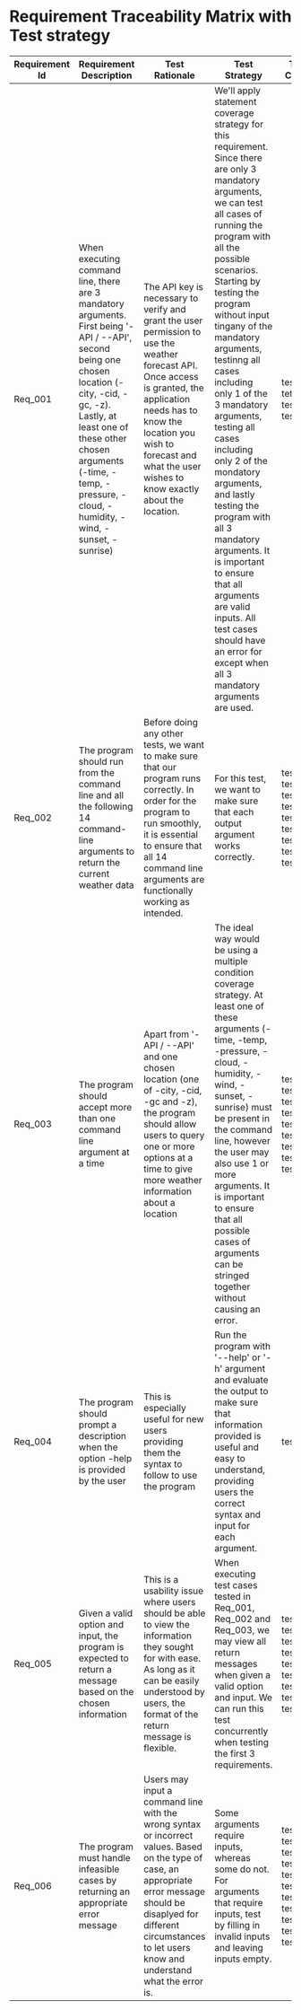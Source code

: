 # Requirement Traceability Matrix with Test strategy

Requirement Id | Requirement Description | Test Rationale | Test Strategy | Test Cases
------------ | ------------- |------------ | ------------- |------------- |
Req_001 | When executing command line, there are 3 mandatory arguments. First being '-API / --API', second being one chosen location (-city, -cid, -gc, -z). Lastly, at least one of these other chosen arguments (-time, -temp, -pressure, -cloud, -humidity, -wind, -sunset, -sunrise) | The API key is necessary to verify and grant the user permission to use the weather forecast API. Once access is granted, the application needs has to know the location you wish to forecast and what the user wishes to know exactly about the location. | We'll apply statement coverage strategy for this requirement. Since there are only 3 mandatory arguments, we can test all cases of running the program with all the possible scenarios. Starting by testing the program without input tingany of the mandatory arguments, testinng all cases including only 1 of the 3 mandatory arguments, testing all cases including only 2 of the mondatory arguments, and lastly testing the program with all 3 mandatory arguments. It is important to ensure that all arguments are valid inputs. All test cases should have an error for except when all 3 mandatory arguments are used. | test_16, tets_17, test_18, test_19 
Req_002 | The program should run from the command line and all the following 14 command-line arguments to return the current weather data | Before doing any other tests, we want to make sure that our program runs correctly. In order for the program to run smoothly, it is essential to ensure that all 14 command line arguments are functionally working as intended. | For this test, we want to make sure that each output argument works correctly. | test_1, test_2, test_3, test_4, test_5, test_6, test_7, test_8, test_10
Req_003 |The program should accept more than one command line argument at a time | Apart from '-API / --API' and one chosen location (one of -city, -cid, -gc and -z), the program should allow users to query one or more options at a time to give more weather information about a location | The ideal way would be using a multiple condition coverage strategy. At least one of these arguments (-time, -temp, -pressure, -cloud, -humidity, -wind, -sunset, -sunrise) must be present in the command line, however the user may also use 1 or more arguments. It is important to ensure that all possible cases of arguments can be stringed together without causing an error. | test_1, test_2, test_3, test_4, test_5, test_6, test_7, test_8, test_10
Req_004 | The program should prompt a description when the option -help is provided by the user | This is especially useful for new users providing them the syntax to follow to use the program |  Run the program with '--help' or '-h' argument and evaluate the output to make sure that information provided is useful and easy to understand, providing users the correct syntax and input for each argument. | test_9
Req_005 | Given a valid option and input, the program is expected to return a message based on the chosen information | This is a usability issue where users should be able to view the information they sought for with ease. As long as it can be easily understood by users, the format of the return message is flexible. |  When executing test cases tested in Req_001, Req_002 and Req_003, we may view all return messages when given a valid option and input. We can run this test concurrently when testing the first 3 requirements.  | test_1, test_2, test_3, test_4, test_5, test_6, test_7, test_8, test_10
Req_006 | The program must handle infeasible cases by returning an appropriate error message | Users may input a command line with the wrong syntax or incorrect values. Based on the type of case, an appropriate error message should be disaplyed for different circumstances to let users know and understand what the error is. | Some arguments require inputs, whereas some do not. For arguments that require inputs, test by filling in invalid inputs and leaving inputs empty. | test_9, test_11, test_12, test_13, test_14, test_15, test_16, test_17, test_18, test_19, test_20
